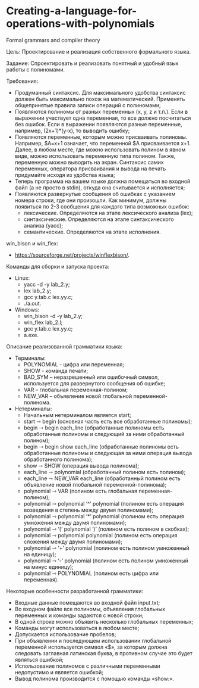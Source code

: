 # Creating-a-language-for-operations-with-polynomials
Formal grammars and compiler theory

Цель: Проектирование и реализация собственного формального языка.

Задание: Спроектировать и реализовать понятный и удобный язык работы с полиномами.

Требования:
  - Продуманный синтаксис. Для максимального удобства синтаксис должен быть максимально похож на математический. Применять общепринятые правила записи операций с полиномами;
  - Появляются полиномы от разных переменных (x, y, z и т.п.). Если в выражении участвует одна переменная, то все должно посчитаться без ошибок. Если в выражении появляются разные переменные, например, (2x+1)*(y-x), то выводить ошибку;
  - Появляются переменные, которым можно присваивать полиномы. Например, $A=x+1 означает, что переменной $A присваивается x+1. Далее, в любом месте, где можно использовать полином в явном виде, можно использовать переменную типа полином. Также, переменную можно выводить на экран. Синтаксис самих переменных, оператора присваивания и вывода на печать придумайте исходя из удобства языка;
  - Теперь программа на вашем языке должна помещаться во входной файл (а не просто в stdin), откуда она считывается и исполняется;
  - Появляются развернутые сообщения об ошибках с указанием номера строки, где они произошли. Как минимум, должны появиться по 2-3 сообщения для каждого типа возможных ошибок:
    - лексические. Определяются на этапе лексического анализа (lex);
    - синтаксические. Определяются на этапе синтаксического анализа (yacc);
    - семантические. Определяются на этапе исполнения.

win_bison и win_flex:
  - https://sourceforge.net/projects/winflexbison/.

Команды для сборки и запуска проекта:
  - Linux:
    - yacc -d -y lab_2.y;
    - lex lab_2.y;
    - gcc y.tab.c lex.yy.c;
    - ./a.out.
  - Windows:
    - win_bison -d -y lab_2.y;
    - win_flex lab_2.l;
    - gcc y.tab.c lex.yy.c;
    - a.exe.

Описание реализованной грамматики языка:
  - Терминалы:
    - POLYNOMIAL - цифра или переменная;
    - SHOW - команда печати;
    - BAD_SYM – неразрешенный или ошибочный символ, используется для развернутого сообщения об ошибке;
    - VAR – глобальная переменная-полином;
    - NEW_VAR – объявление новой глобальной переменной-полинома.
  - Нетерминалы:
    - Начальным нетерминалом является start;
    - start ⇾ begin (основная часть есть все обработанные полиномы);
    - begin ⇾ begin each_line (обработанные полиномы есть обработанные полиномы и следующий за ними обработанный полином);
    - begin ⇾ begin show each_line (обработанные полиномы есть обработанные полиномы и следующая за ними операция вывода обработанного полинома);
    - show ⇾ SHOW (операция вывода полинома);
    - each_line ⇾ polynomial (обработанный полином есть полином);
    - each_line ⇾ NEW_VAR each_line (обработанный полином есть объявление новой глобальной переменной-полинома);
    - polynomial ⇾ VAR (полином есть глобальная переменная-полином);
    - polynomial ⇾ polynomial ‘^’ polynomial (полином есть операция возведения в степень между двумя полиномами);
    - polynomial ⇾ polynomial ‘*’ polynomial (полином есть операция умножения между двумя полиномами);
    - polynomial ⇾ ‘(‘ polynomial ‘)’ (полином есть полином в скобках);
    - polynomial ⇾ polynomial polynomial (полином есть операция сложения между двумя полиномами);
    - polynomial ⇾ ‘+’ polynomial (полином есть полином умноженный на единицу);
    - polynomial ⇾ ‘-’ polynomial (полином есть полином умноженный на минус единицу);
    - polynomial ⇾ POLYNOMIAL (полином есть цифра или переменная).

Некоторые особенности разработанной грамматики:
  - Входные данные помещаются во входной файл input.txt;
  - Во входном файле все полиномы, объявления глобальных переменных и команды задаются с новой строки;
  - В одной строке можно объявить несколько глобальных переменных;
  - Команды могут использоваться в любом месте;
  - Допускается использование пробелов;
  - При объявлении и последующем использовании глобальной переменной используется символ «$», за которым должна следовать заглавная латинская буква, в противном случае это будет являться ошибкой;
  - Использование полиномов с различными переменными недопустимо и является ошибкой;
  - Вывод полинома производится с помощью команды «show:».
